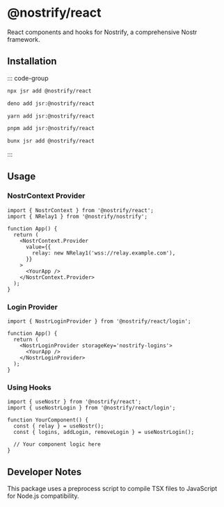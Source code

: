 # @nostrify/react

React components and hooks for Nostrify, a comprehensive Nostr framework.

## Installation

::: code-group

```sh [npm]
npx jsr add @nostrify/react
```

```sh [Deno]
deno add jsr:@nostrify/react
```

```sh [yarn]
yarn add jsr:@nostrify/react
```

```sh [pnpm]
pnpm add jsr:@nostrify/react
```

```sh [Bun]
bunx jsr add @nostrify/react
```

:::

## Usage

### NostrContext Provider

```tsx
import { NostrContext } from '@nostrify/react';
import { NRelay1 } from '@nostrify/nostrify';

function App() {
  return (
    <NostrContext.Provider
      value={{
        relay: new NRelay1('wss://relay.example.com'),
      }}
    >
      <YourApp />
    </NostrContext.Provider>
  );
}
```

### Login Provider

```tsx
import { NostrLoginProvider } from '@nostrify/react/login';

function App() {
  return (
    <NostrLoginProvider storageKey='nostrify-logins'>
      <YourApp />
    </NostrLoginProvider>
  );
}
```

### Using Hooks

```tsx
import { useNostr } from '@nostrify/react';
import { useNostrLogin } from '@nostrify/react/login';

function YourComponent() {
  const { relay } = useNostr();
  const { logins, addLogin, removeLogin } = useNostrLogin();

  // Your component logic here
}
```

## Developer Notes

This package uses a preprocess script to compile TSX files to JavaScript for Node.js compatibility.
